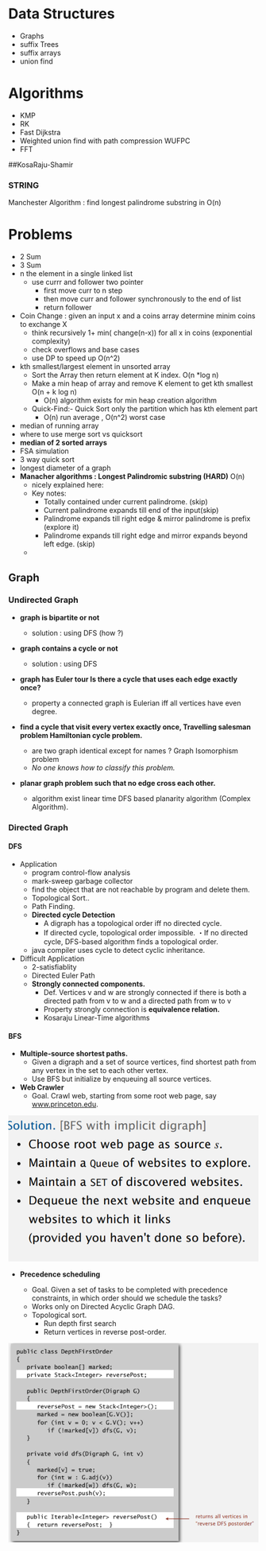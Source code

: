# Data Structures

- Graphs
- suffix Trees
- suffix arrays
- union find

# Algorithms

- KMP
- RK
- Fast Dijkstra 
- Weighted union find with path compression WUFPC
- FFT

##KosaRaju-Shamir 

### STRING

Manchester Algorithm : find longest palindrome substring in O(n)

# Problems

- 2 Sum
- 3 Sum
- n the element in a single linked list 
  - use currr and follower two pointer
    - first move curr to n step
    - then move curr and follower synchronously to the end of list
    - return follower
- Coin Change : given an input x and a coins array determine minim coins to exchange X
  - think recursively    1+ min( change(n-x)) for all  x in coins  (exponential complexity)
  - check overflows and base cases
  -  use DP to speed up O(n^2)
- kth smallest/largest element in unsorted array
  - Sort the Array then  return element at K index. O(n *log n)
  - Make a min heap of array and remove K element to get kth smallest  O(n + k log n)
    - O(n) algorithm exists for min heap creation algorithm
  - Quick-Find:- Quick Sort only the partition which has kth element part
    - O(n) run average , O(n^2) worst case
- median of running array
- where to use merge sort vs quicksort
- **median of 2 sorted arrays**
- FSA simulation
- 3 way quick sort
- longest diameter of a graph
- **Manacher  algorithms : Longest Palindromic substring (HARD)**  O(n)
  - nicely explained here:
  - Key notes:
    - Totally contained under current palindrome. (skip)
    - Current palindrome expands till end of the input(skip)
    - Palindrome expands till right edge & mirror palindrome is prefix (explore it)
    - Palindrome expands till right edge and mirror expands beyond left edge. (skip)
  - 

## Graph

### Undirected Graph
- **graph is bipartite or not** 
  - solution : using DFS (how ?)

- **graph contains a cycle or not**

  - solution : using DFS

- **graph has Euler tour Is there a cycle that uses each edge exactly once?**
  - property a  connected graph is Eulerian iff all vertices have even degree.

- **find a cycle that visit every vertex exactly once, Travelling salesman problem Hamiltonian cycle problem.**
  - are two graph identical except for names ? Graph Isomorphism problem
  - *No one knows how to classify this problem.*
- **planar graph problem such that no edge cross each other.**
  - algorithm exist linear time DFS based planarity algorithm (Complex Algorithm).

### Directed Graph

#### DFS

- Application 
  -  program control-flow analysis
  -  mark-sweep garbage collector
    - find the object that are not reachable by program and delete them.
  -  Topological Sort..
  -  Path Finding.
  -  **Directed cycle Detection**
     -  A digraph has a topological order iff no directed cycle.
     -  If directed cycle, topological order impossible.
        ・If no directed cycle, DFS-based algorithm finds a topological order.
  -  java compiler uses cycle to detect cyclic inheritance.
- Difficult Application
  - 2-satisfiablity
  - Directed Euler Path
  - **Strongly connected components.**
    - Def. Vertices v and w are strongly connected if there is both a directed path
      from v to w and a directed path from w to v
    - Property strongly connection is **equivalence relation.**
    - Kosaraju Linear-Time algorithms

#### BFS

 - **Multiple-source shortest paths.** 
    - Given a digraph and a set of source vertices, find shortest path from any vertex in the set to each other vertex. 
    - Use BFS but initialize by enqueuing all source vertices.
 - **Web Crawler**
   - Goal. Crawl web, starting from some root web page, say www.princeton.edu.

![](5.PNG)

- **Precedence scheduling**

  - Goal. Given a set of tasks to be completed with precedence constraints,
    in which order should we schedule the tasks?
  - Works only on Directed Acyclic Graph DAG.
  - Topological sort.
    - Run depth first search
    - Return vertices in reverse post-order.

![](1.PNG)